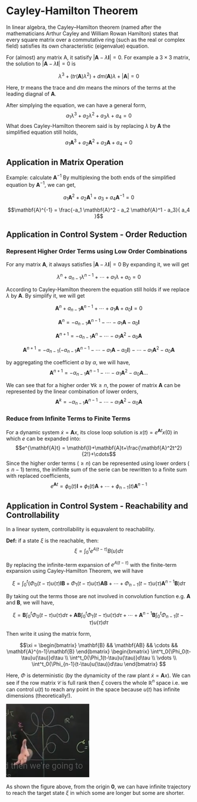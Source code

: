 # Cayley-Hamilton Theorem

In linear algebra, the Cayley–Hamilton theorem (named after the mathematicians Arthur Cayley and William Rowan Hamilton) states that every square matrix over a commutative ring (such as the real or complex field) satisfies its own characteristic (eigenvalue) equation.

For (almost) any matrix A, it satisify $|\mathbf{A} - \lambda \mathbf{I}| = 0$. For example a $3\times3$ matrix, the solution to $|\mathbf{A} - \lambda \mathbf{I}| = 0$ is

$$\lambda^3 + (tr(\mathbf{A})\lambda^2)+dm(\mathbf{A})\lambda + |\mathbf{A}| = 0$$

Here, $tr$ means the trace and $dm$ means the minors of the terms at the leading diagnal of $\mathbf{A}$.   

After simplying the equation, we can have a general form, $$a_1 \lambda^3 + a_2 \lambda^2 + a_3 \lambda + a_4 = 0$$
What does Cayley-Hamilton theorem said is by replacing $\lambda$ by $\mathbf{A}$ the simplified equation still holds, 
$$a_1 \mathbf{A}^3 + a_2 \mathbf{A}^2 + a_3 \mathbf{A} + a_4 = 0$$

## Application in Matrix Operation

Example: calculate $\mathbf{A}^{-1}$
By multiplexing the both ends of the simplified equation by $\mathbf{A}^{-1}$, we can get, 

$$a_1 \mathbf{A}^2 + a_2 \mathbf{A}^1 + a_3 + a_4 \mathbf{A}^{-1} = 0 $$

$$\mathbf{A}^{-1} = \frac{-a_1 \mathbf{A}^2 - a_2 \mathbf{A}^1 - a_3}{ a_4 }$$

## Application in Control System - Order Reduction

### Represent Higher Order Terms using Low Order Combinations

For any matrix $\mathbf{A}$, it always satisfies $|\mathbf{A}-\lambda\mathbf{I}| = 0$
By expanding it, we will get

$$\lambda^n+a_{n-1}\lambda^{n-1}+\cdots+a_{1}\lambda+a_0 = 0$$

According to Cayley-Hamilton theorem the equation still holds if we replace $\lambda$ by $\mathbf{A}$. By simplify it, we will get

$$\mathbf{A}^n+a_{n-1}\mathbf{A}^{n-1}+\cdots+a_{1}\mathbf{A}+a_0\mathbf{I} = 0$$

$$\mathbf{A}^n = -a_{n-1}\mathbf{A}^{n-1}-\cdots-a_{1}\mathbf{A}-a_0\mathbf{I}$$

$$\mathbf{A}^{n+1} = -a_{n-1}\mathbf{A}^{n}-\cdots-a_{1}\mathbf{A}^2-a_0\mathbf{A}$$

$$\mathbf{A}^{n+1} = -a_{n-1}(-a_{n-1}\mathbf{A}^{n-1}-\cdots-a_{1}\mathbf{A}-a_0\mathbf{I})-\cdots-a_{1}\mathbf{A}^2-a_0\mathbf{A}$$

by aggregating the coefficient $a$ by $\alpha$, we will have, 
$$\mathbf{A}^{n+1} = -\alpha_{n-1}\mathbf{A}^{n-1}-\cdots-\alpha_{1}\mathbf{A}^2-\alpha_0\mathbf{A}\dots$$

We can see that for a higher order $\forall k \geq n$, the power of matrix $\mathbf{A}$ can be represented by the linear combination of lower orders,
$$\mathbf{A}^{k} = -\alpha_{n-1}\mathbf{A}^{n-1}-\cdots-\alpha_{1}\mathbf{A}^2-\alpha_0\mathbf{A}$$

### Reduce from Infinite Terms to Finite Terms

For a dynamic system $\dot{x}= \mathbf{A}x$, its close loop solution is $x(t) = e^{\mathbf{A}t}x(0)$ in which $e$ can be expanded into: 
$$e^{\mathbf{A}t} = \mathbf{I}+\mathbf{A}t+\frac{\mathbf{A}^2t^2}{2!}+\cdots$$
Since the higher order terms ($\geq n$)  can be represented using lower orders ($\leq n-1$) terms, the inifinite sum of the serie can be rewritten to a finite sum with replaced coefficients, 
$$e^{\mathbf{A}t} = \phi_0(t)\mathbf{I}+\phi_1(t)\mathbf{A}+\cdots +\phi_{n-1}(t)\mathbf{A}^{n-1}$$

## Application in Control System - Reachability and Controllability

In a linear system, controllability is equavalent to reachability. 

**Def:** if a state $\xi$ is the reachable, then:
$$\xi = \int_0^t{}e^{A(t-\tau)}B(u)d\tau$$

By replacing the infinite-term expansion of $e^{A(t-\tau)}$ with the finite-term expansion using Cayley-Hamilton Theorem, we will have 

$$\xi = \int^t_0{(
    \Phi_0(t-\tau)u(\tau)\mathbf{IB}+
    \Phi_1(t-\tau)u(\tau)\mathbf{AB} + \cdots +
    \Phi_{n-1}(t-\tau)u(\tau)\mathbf{A}^{n-1}\mathbf{B}
)}d\tau$$

By taking out the terms those are not involved in convolution function e.g. $\mathbf{A}$ and $\mathbf{B}$, we will have,

$$\xi = \mathbf{B}\int^t_0{\Phi_0(t-\tau)u(\tau)}d\tau
    + \mathbf{AB}\int^t_0{\Phi_1(t-\tau)u(\tau)}d\tau
    + \cdots
    + \mathbf{A}^{n-1}\mathbf{B}\int^t_0{\Phi_{n-1}(t-\tau)u(\tau)}d\tau
$$

Then write it using the matrix form,

$$\xi = 
\begin{bmatrix} \mathbf{B} && \mathbf{AB} && \cdots && \mathbf{A}^{n-1}\mathbf{B} \end{bmatrix} \begin{bmatrix} \int^t_0{\Phi_0(t-\tau)u(\tau)}d\tau \\ \int^t_0{\Phi_1(t-\tau)u(\tau)}d\tau \\ \vdots \\ \int^t_0{\Phi_{n-1}(t-\tau)u(\tau)}d\tau \end{bmatrix}
$$

Here, $\Phi$ is deterministic (by the dynamicity of the raw plant $\dot{x} = \mathbf{A}x$). We can see if the row matrix $\mathcal{C}$ is full rank then $\xi$ covers the whole $\mathbb{R}^n$ space i.e. we can control $u(t)$ to reach any point in the space because $u(t)$ has infinite dimensions (theoretically!). 

![](./Steven-Brunton-L6-Image/any-path-to-reach-a-state.png)

As shown the figure above, from the origin $\mathbf{0}$, we can have infinite trajectory to reach the target state $\xi$ in which some are longer but some are shorter. 


